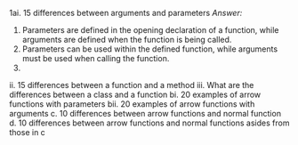 1ai. 15  differences between arguments and parameters
*Answer:*
1. Parameters are defined in the opening declaration of a function, while arguments are defined when the function is being called.
2. Parameters can be used within the defined function, while arguments must be used when calling the function.
3. 



ii. 15 differences between a function and a method
iii. What are the differences between a class and a function
bi. 20 examples of arrow functions with parameters
bii. 20 examples of arrow functions with arguments
c. 10 differences between arrow functions and normal function
d. 10 differences between arrow functions and normal functions asides from those in c